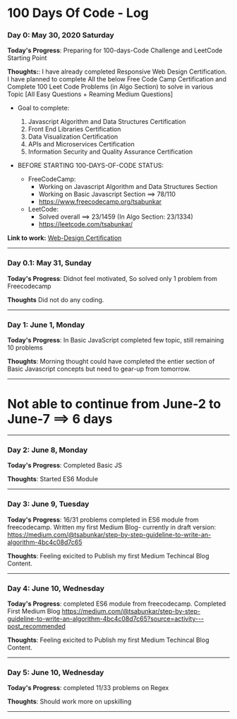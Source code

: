 # 100 Days Of Code - Log

### Day 0: May 30, 2020 Saturday

**Today's Progress**: Preparing for 100-days-Code Challenge and LeetCode Starting Point

**Thoughts:**: I have already completed Responsive Web Design Certification. I have planned to complete All the below Free Code Camp Certification and Complete 100 Leet Code Problems (in Algo Section) to solve in various Topic [All Easy Questions + Reaming Medium Questions]

- Goal to complete:

  1. Javascript Algorithm and Data Structures Certification
  2. Front End Libraries Certification
  3. Data Visualization Certification
  4. APIs and Microservices Certification
  5. Information Security and Quality Assurance Certification

- BEFORE STARTING 100-DAYS-OF-CODE STATUS:
  - FreeCodeCamp:
    - Working on Javascript Algorithm and Data Structures Section
    - Working on Basic Javascript Section ==> 78/110
    - https://www.freecodecamp.org/tsabunkar
  - LeetCode:
    - Solved overall ==> 23/1459 (In Algo Section: 23/1334)
    - https://leetcode.com/tsabunkar/

**Link to work:** [Web-Design Certification](https://www.freecodecamp.org/certification/tsabunkar/responsive-web-design)

---

### Day 0.1: May 31, Sunday

**Today's Progress**: Didnot feel motivated, So solved only 1 problem from Freecodecamp

**Thoughts** Did not do any coding.

---

### Day 1: June 1, Monday

**Today's Progress**: In Basic JavaScript completed few topic, still remaining 10 problems

**Thoughts**: Morning thought could have completed the entier section of Basic Javascript concepts but need to gear-up from tomorrow.

---

# Not able to continue from June-2 to June-7 ==> 6 days

---

### Day 2: June 8, Monday

**Today's Progress**: Completed Basic JS

**Thoughts**: Started ES6 Module

---

### Day 3: June 9, Tuesday

**Today's Progress**: 16/31 problems completed in ES6 module from freecodecamp.
Written my first Medium Blog- currently in draft version: https://medium.com/@tsabunkar/step-by-step-guideline-to-write-an-algorithm-4bc4c08d7c65

**Thoughts**: Feeling exicited to Publish my first Medium Techincal Blog Content.

---

### Day 4: June 10, Wednesday

**Today's Progress**: completed ES6 module from freecodecamp.
Completed First Medium Blog https://medium.com/@tsabunkar/step-by-step-guideline-to-write-an-algorithm-4bc4c08d7c65?source=activity---post_recommended

**Thoughts**: Feeling exicited to Publish my first Medium Techincal Blog Content.

---

### Day 5: June 10, Wednesday

**Today's Progress**: completed 11/33 problems on Regex

**Thoughts**: Should work more on upskilling

---

